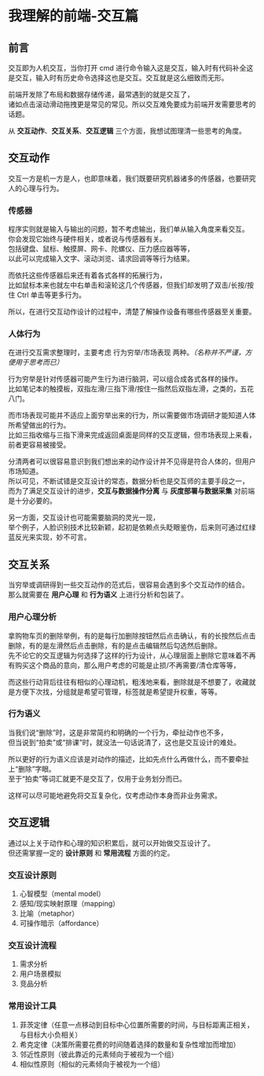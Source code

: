 # 我理解的前端-交互篇

## 前言

交互即为人机交互，当你打开 cmd 进行命令输入这是交互，输入时有代码补全这是交互，输入时有历史命令选择这也是交互。交互就是这么细致而无形。

前端开发除了布局和数据存储传递，最常遇到的就是交互了，<br />诸如点击滚动滑动拖拽更是常见的常见。所以交互难免要成为前端开发需要思考的话题。

从 **交互动作**、**交互关系**、**交互逻辑** 三个方面，我想试图理清一些思考的角度。

## 交互动作

交互一方是机一方是人，也即意味着，我们既要研究机器诸多的传感器，也要研究人的心理与行为。

### 传感器

程序实则就是输入与输出的问题，暂不考虑输出，我们单从输入角度来看交互。<br />你会发现它始终与硬件相关，或者说与传感器有关。<br />包括键盘、鼠标、触摸屏、网卡、陀螺仪、压力感应器等等，<br />以此可以完成输入文字、滚动浏览、请求回调等等行为结果。

而依托这些传感器后来还有着各式各样的拓展行为，<br />比如鼠标本来也就左中右单击和滚轮这几个传感器，但我们却发明了双击/长按/按住 Ctrl 单击等更多行为。

所以，在进行交互动作设计的过程中，清楚了解操作设备有哪些传感器至关重要。

### 人体行为

在进行交互需求整理时，主要考虑 行为穷举/市场表现 两种。_（名称并不严谨，方便用于思考而已）_

行为穷举是针对传感器可能产生行为进行脑洞，可以组合成各式各样的操作。<br />比如笔记本的触摸板，双指左滑/三指下滑/按住一指然后双指左滑，之类的，五花八门。

而市场表现可能并不适应上面穷举出来的行为，所以需要做市场调研才能知道人体所希望做出的行为。<br />比如三指收缩与三指下滑来完成返回桌面是同样的交互逻辑，但市场表现上来看，前者更容易被接受。

分清两者可以很容易意识到我们想出来的动作设计并不见得是符合人体的，但用户市场知道。<br />所以可见，不断试错是交互设计的常态，数据分析也是交互师的主要手段之一，<br />而为了满足交互设计的进步，**交互与数据操作分离** 与 **灰度部署与数据采集** 对前端是十分必要的。

另一方面，交互设计也可能需要脑洞的灵光一现，<br />
举个例子，人脸识别技术比较新颖，起初是依赖点头眨眼鉴伪，后来则可通过红绿蓝反光来实现，妙不可言。

## 交互关系

当穷举或调研得到一些交互动作的范式后，很容易会遇到多个交互动作的结合。<br />
那么就需要在 **用户心理** 和 **行为语义** 上进行分析和包装了。

### 用户心理分析

拿购物车页的删除举例，有的是每行加删除按钮然后点击确认，有的长按然后点击删除，有的是左滑然后点击删除，有的是点击编辑然后勾选然后删除。<br />
先不论它的交互逻辑为何选择了这样的行为设计，从心理层面上删除它意味着不再有购买这个商品的意向，那么用户考虑的可能是止损/不再需要/清仓库等等，

而这些行动背后往往有相似的心理动机，粗浅地来看，删除就是不想要了，收藏就是方便下次找，分组就是希望可管理，标签就是希望提升权重，等等。

### 行为语义

当我们说“删除”时，这是非常简约和明确的一个行为，牵扯动作也不多，<br />
但当说到“拍卖”或“排课”时，就没法一句话说清了，这也是交互设计的难处。

所以更好的行为语义应该是对动作的描述，比如先点什么再做什么，而不要牵扯上“删除”字眼。<br />
至于“拍卖”等词汇就更不是交互了，仅用于业务划分而已。

这样可以尽可能地避免将交互复杂化，仅考虑动作本身而非业务需求。

## 交互逻辑

通过以上关于动作和心理的知识积累后，就可以开始做交互设计了。<br />
但还需掌握一定的 **设计原则** 和 **常用流程** 方面的约定。

### 交互设计原则

1. 心智模型（mental model）
2. 感知/现实映射原理（mapping）
3. 比喻（metaphor）
4. 可操作暗示（affordance）

### 交互设计流程

1. 需求分析
2. 用户场景模拟
3. 竞品分析

### 常用设计工具

1. 菲茨定律（任意一点移动到目标中心位置所需要的时间，与目标距离正相关，与目标大小负相关）
2. 希克定律（决策所需要花费的时间随着选择的数量和复杂性增加而增加）
3. 邻近性原则（彼此靠近的元素倾向于被视为一个组）
4. 相似性原则（相似的元素倾向于被视为一个组）
